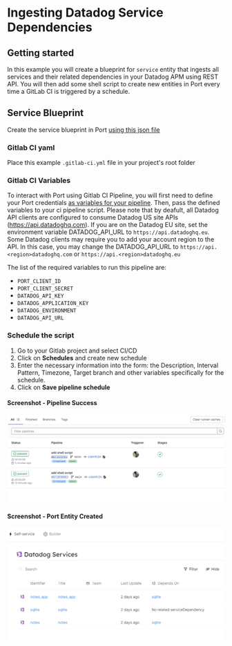 # Ingesting Datadog Service Dependencies


## Getting started

In this example you will create a blueprint for `service` entity that ingests all services and their related dependencies in your Datadog APM using REST API. You will then add some shell script to create new entities in Port every time a GitLab CI is triggered by a schedule.

## Service Blueprint
Create the service blueprint in Port [using this json file](./datadog/service.md)

### Gitlab CI yaml
Place this example `.gitlab-ci.yml` file in your project's root folder

### Gitlab CI Variables
To interact with Port using Gitlab CI Pipeline, you will first need to define your Port credentials [as variables for your pipeline](https://docs.gitlab.com/ee/ci/variables/index.html#define-a-cicd-variable-in-the-ui). Then, pass the defined variables to your ci pipeline script. Please note that by deafult, all Datadog API clients are configured to consume Datadog US site APIs (https://api.datadoghq.com). If you are on the Datadog EU site, set the environment variable DATADOG_API_URL to `https://api.datadoghq.eu`. Some Datadog clients may require you to add your account region to the API. In this case, you may change the DATADOG_API_URL to `https://api.<region>datadoghq.com` or `https://api.<region>datadoghq.eu`

The list of the required variables to run this pipeline are:
- `PORT_CLIENT_ID`
- `PORT_CLIENT_SECRET`
- `DATADOG_API_KEY`
- `DATADOG_APPLICATION_KEY`
- `DATADOG_ENVIRONMENT`
- `DATADOG_API_URL`

### Schedule the script
1. Go to your Gitlab project and select CI/CD
2. Click on **Schedules** and create new schedule
3. Enter the necessary information into the form: the Description, Interval Pattern, Timezone, Target branch and other variables specifically for the schedule.
4. Click on **Save pipeline schedule** 

#### Screenshot - Pipeline Success
![Pipeline Success](./assets/pipeline_success.PNG "Successful Gitlab Pipeline Scheduled")

#### Screenshot - Port Entity Created
![Port Entity Created](./assets/port_ui.PNG "Port Entity Created")
